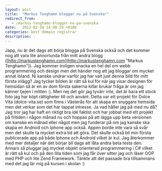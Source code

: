 ```yaml
---
layout: post
title:  "Markus Tenghamn bloggar nu på Svenska!"
redirect_from:
   - /markus-tenghamn-bloggar-nu-pa-svenska
date:   2012-02-28 14:40:29 +0100
categories: best domain registrar
description: .
---
```


Japp, nu är det dags att börja blogga på Svenska också och det kommer nog att vara lite annorlunda från mitt andra blogg ([http://markustenghamn.com](http://markustenghamn.com "Markus Tenghamn")). Jag kommer troligen snacka en hel del om webb programmering och design men det händer nog att jag bloggar om mycket annat ibland. Ni kanske undrar varför jag har valt just denna bild för mitt första inlägg? Jag tycker bilden är rätt så kul för när jag visar designen för hemsidan så är en av dom första sakerna killar brukar fråga är om jag känner tjejen i mitten :). Men nej det gör jag tyvärr inte, det är bara ett stock foto jag har köpt rättigheter till och använt. Detta var ett projekt för Dolce Vita (dolce-vita.se) som finns i Västerås för att skapa en snyggare hemsida men det verkar som det har tappat intresse. Ja vad håller jag på med nu då? Jag tror jag har haft en riktigt bra idé faktist och har jobbat med ett projekt på fritiden i någon månad nu och hoppas på att lägga upp beta versionen om kanske en månad eller något men jag funderar på om jag kanske ska skapa en Android och Iphone app också. Appen borde inte vara så svår men det skulle ta mycket extra tid att göra. Det skulle också bli min första publicerade app på både Iphone och Android vilket är kul. Jag återkommer med mer detaljer när det börjar bli dags att låta andra beta testa den. Annars så pluggar jag mycket objekt orienterad programmering i C# vilket är rätt så kul och på den lilla tiden som jag får över sitter jag och läser OOP med PHP och lite Zend Framework. Tänkte att det passade bra tillsammans med det jag lär mig på kursen i skolan :)